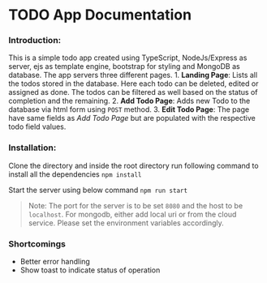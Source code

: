 # TODO App Documentation
### Introduction:
This is a simple todo app created using TypeScript, NodeJs/Express as server, ejs as template engine, bootstrap for styling and MongoDB as database. The app servers three different pages. 
    1. **Landing Page**: Lists all the todos stored in the database. Here each todo can be deleted, edited or assigned as done. The todos can be filtered as well based on the status of completion and the remaining.
    2. **Add Todo Page**: Adds new Todo to the database via html form using ```POST``` method.
    3. **Edit Todo Page**: The page have same fields as _Add Todo Page_ but are populated with the respective todo field values.
    
### Installation:
Clone the directory and inside the root directory run following command to install all the dependencies
```npm install```

Start the server using below command
```npm run start```

> Note: The port for the server is to be set `8080` and the host to be `localhost`. For mongodb, either add local uri or from the cloud service. Please set the environment variables accordingly.

### Shortcomings
* Better error handling
* Show toast to indicate status of operation
  



